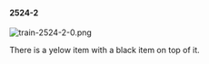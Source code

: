 #### 2524-2
![train-2524-2-0.png](https://github.com/lil-lab/nlvr/raw/master/nlvr/train/images/33/train-2524-2-0.png "train-2524-2-0.png")

There is a yelow item with a black item on top of it.